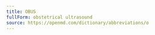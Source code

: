 ```yaml
---
title: OBUS
fullForm: obstetrical ultrasound
source: https://openmd.com/dictionary/abbreviations/o
---
```

